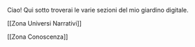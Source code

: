 Ciao! Qui sotto troverai le varie sezioni del mio giardino digitale.

[[Zona Universi Narrativi]] 

[[Zona Conoscenza]]





